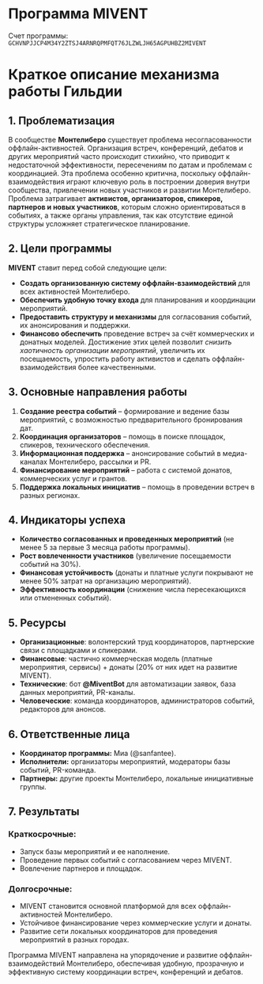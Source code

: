 # Программа MIVENT

Счет программы: `GCHVNPJJCP4M34Y2ZTSJ4ARNRQPMFQT76JLZWLJH65AGPUHBZ2MIVENT`

# Краткое описание механизма работы Гильдии

## 1. Проблематизация

В сообществе **Монтелиберо** существует проблема несогласованности оффлайн-активностей. Организация встреч, конференций, дебатов и других мероприятий часто происходит стихийно, что приводит к недостаточной эффективности, пересечениям по датам и проблемам с координацией.
Эта проблема особенно критична, поскольку оффлайн-взаимодействия играют ключевую роль в построении доверия внутри сообщества, привлечении новых участников и развитии Монтелиберо.
Проблема затрагивает **активистов, организаторов, спикеров, партнеров и новых участников**, которым сложно ориентироваться в событиях, а также органы управления, так как отсутствие единой структуры усложняет стратегическое планирование.

## 2. Цели программы

**MIVENT** ставит перед собой следующие цели:
* **Создать организованную систему оффлайн-взаимодействий** для всех активностей Монтелиберо.
* **Обеспечить удобную точку входа** для планирования и координации мероприятий.
* **Предоставить структуру и механизмы** для согласования событий, их анонсирования и поддержки.
* **Финансово обеспечить** проведение встреч за счёт коммерческих и донатных моделей.
Достижение этих целей позволит *снизить хаотичность организации мероприятий*, увеличить их посещаемость, упростить работу активистов и сделать оффлайн-взаимодействия более качественными.


## 3. Основные направления работы

1. **Создание реестра событий** – формирование и ведение базы мероприятий, с возможностью предварительного бронирования дат.
2. **Координация организаторов** – помощь в поиске площадок, спикеров, технического обеспечения.
3. **Информационная поддержка** – анонсирование событий в медиа-каналах Монтелиберо, рассылки и PR.
4. **Финансирование мероприятий** – работа с системой донатов, коммерческих услуг и грантов.
5. **Поддержка локальных инициатив** – помощь в проведении встреч в разных регионах.

## 4. Индикаторы успеха

* **Количество согласованных и проведенных мероприятий** (не менее 5 за первые 3 месяца работы программы).
* **Рост вовлеченности участников** (увеличение посещаемости событий на 30%).
* **Финансовая устойчивость** (донаты и платные услуги покрывают не менее 50% затрат на организацию мероприятий).
* **Эффективность координации** (снижение числа пересекающихся или отмененных событий).

## 5. Ресурсы

* **Организационные**: волонтерский труд координаторов, партнерские связи с площадками и спикерами.
* **Финансовые**: частично коммерческая модель (платные мероприятия, сервисы) + донаты (20% от них идет на развитие MIVENT).
* **Технические**: бот **@MiventBot** для автоматизации заявок, база данных мероприятий, PR-каналы.
* **Человеческие**: команда координаторов, администраторов событий, редакторов для анонсов.

## 6. Ответственные лица

* **Координатор программы:** Миа (@sanfantee).
* **Исполнители:** организаторы мероприятий, модераторы базы событий, PR-команда.
* **Партнеры:** другие проекты Монтелиберо, локальные инициативные группы.

## 7. Результаты

### Краткосрочные:
* Запуск базы мероприятий и ее наполнение.
* Проведение первых событий с согласованием через MIVENT.
* Вовлечение партнеров и площадок.

### Долгосрочные:
* MIVENT становится основной платформой для всех оффлайн-активностей Монтелиберо.
* Устойчивое финансирование через коммерческие услуги и донаты.
* Развитие сети локальных координаторов для проведения мероприятий в разных городах.

Программа MIVENT направлена на упорядочение и развитие оффлайн-взаимодействий Монтелиберо, обеспечивая удобную, прозрачную и эффективную систему координации встреч, конференций и дебатов.
